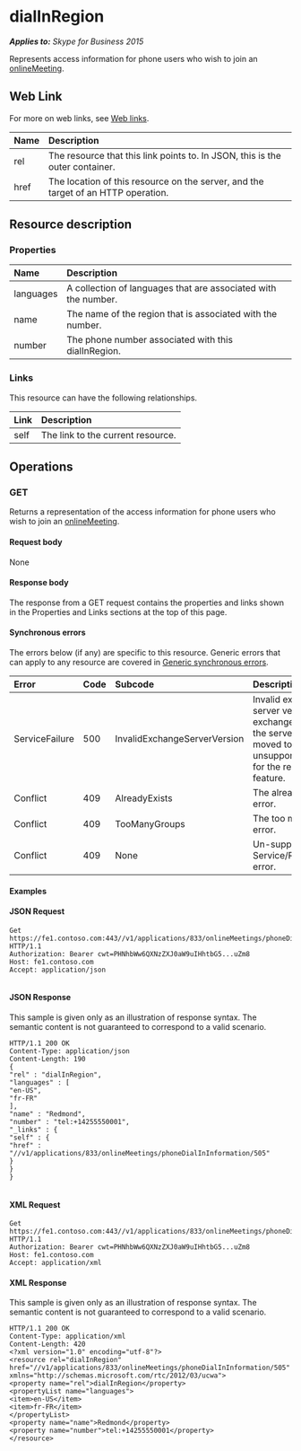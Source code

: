 
# dialInRegion 


 _**Applies to:** Skype for Business 2015_

Represents access information for phone users who wish to join an [onlineMeeting](onlineMeeting_ref.md). 

## Web Link
<a name="sectionSection0"> </a>

For more on web links, see [Web links](WebLinks.md).



|**Name**|**Description**|
|:-----|:-----|
|rel|The resource that this link points to. In JSON, this is the outer container.|
|href|The location of this resource on the server, and the target of an HTTP operation.|

## Resource description
<a name="sectionSection1"> </a>




### Properties





|**Name**|**Description**|
|:-----|:-----|
|languages|A collection of languages that are associated with the number.|
|name|The name of the region that is associated with the number.|
|number|The phone number associated with this dialInRegion.|

### Links

This resource can have the following relationships.



|**Link**|**Description**|
|:-----|:-----|
|self|The link to the current resource.|

## Operations
<a name="sectionSection2"> </a>




### GET

Returns a representation of the access information for phone users who wish to join an [onlineMeeting](onlineMeeting_ref.md).


#### Request body

None


#### Response body

The response from a GET request contains the properties and links shown in the Properties and Links sections at the top of this page.


#### Synchronous errors

The errors below (if any) are specific to this resource. Generic errors that can apply to any resource are covered in [Generic synchronous errors](GenericSynchronousErrors.md).



|**Error**|**Code**|**Subcode**|**Description**|
|:-----|:-----|:-----|:-----|
|ServiceFailure|500|InvalidExchangeServerVersion|Invalid exchange server version.The exchange mailbox of the server might have moved to an unsupported version for the required feature.|
|Conflict|409|AlreadyExists|The already exists error.|
|Conflict|409|TooManyGroups|The too many groups error.|
|Conflict|409|None|Un-supported Service/Resource/API error.|

#### Examples




#### JSON Request


```
Get https://fe1.contoso.com:443//v1/applications/833/onlineMeetings/phoneDialInInformation/505 HTTP/1.1
Authorization: Bearer cwt=PHNhbWw6QXNzZXJ0aW9uIHhtbG5...uZm8
Host: fe1.contoso.com
Accept: application/json
									
```


#### JSON Response

This sample is given only as an illustration of response syntax. The semantic content is not guaranteed to correspond to a valid scenario.


```
HTTP/1.1 200 OK
Content-Type: application/json
Content-Length: 190
{
"rel" : "dialInRegion",
"languages" : [
"en-US",
"fr-FR"
],
"name" : "Redmond",
"number" : "tel:+14255550001",
"_links" : {
"self" : {
"href" : "//v1/applications/833/onlineMeetings/phoneDialInInformation/505"
}
}
}
									
```


#### XML Request


```
Get https://fe1.contoso.com:443//v1/applications/833/onlineMeetings/phoneDialInInformation/505 HTTP/1.1
Authorization: Bearer cwt=PHNhbWw6QXNzZXJ0aW9uIHhtbG5...uZm8
Host: fe1.contoso.com
Accept: application/xml

```


#### XML Response

This sample is given only as an illustration of response syntax. The semantic content is not guaranteed to correspond to a valid scenario.


```
HTTP/1.1 200 OK
Content-Type: application/xml
Content-Length: 420
<?xml version="1.0" encoding="utf-8"?>
<resource rel="dialInRegion" href="//v1/applications/833/onlineMeetings/phoneDialInInformation/505" xmlns="http://schemas.microsoft.com/rtc/2012/03/ucwa">
<property name="rel">dialInRegion</property>
<propertyList name="languages">
<item>en-US</item>
<item>fr-FR</item>
</propertyList>
<property name="name">Redmond</property>
<property name="number">tel:+14255550001</property>
</resource>
									
```

